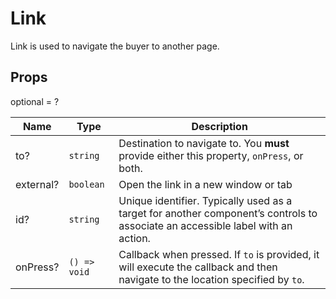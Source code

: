 # Link

Link is used to navigate the buyer to another page.

## Props

optional = ?

| Name      | Type                    | Description                                                                                                                     |
| --------- | ----------------------- | ------------------------------------------------------------------------------------------------------------------------------- |
| to?       | <code>string</code>     | Destination to navigate to. You **must** provide either this property, `onPress`, or both.                                      |
| external? | <code>boolean</code>    | Open the link in a new window or tab                                                                                            |
| id?       | <code>string</code>     | Unique identifier. Typically used as a target for another component’s controls to associate an accessible label with an action. |
| onPress?  | <code>() => void</code> | Callback when pressed. If `to` is provided, it will execute the callback and then navigate to the location specified by `to`.   |
